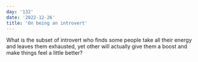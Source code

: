 ```yaml
---
day: '132'
date: '2022-12-26'
title: 'On being an introvert'
---
```


What is the subset of introvert who finds some people take all their energy and leaves them exhausted, yet other will actually give them a boost and make things feel a little better?
